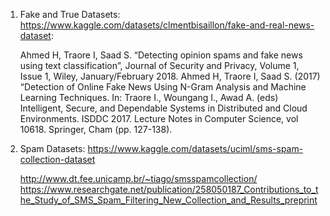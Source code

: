 1. Fake and True Datasets: https://www.kaggle.com/datasets/clmentbisaillon/fake-and-real-news-dataset:

    Ahmed H, Traore I, Saad S. “Detecting opinion spams and fake news using text classification”, Journal of Security and Privacy, Volume 1, Issue 1, Wiley, January/February 2018.
    Ahmed H, Traore I, Saad S. (2017) “Detection of Online Fake News Using N-Gram Analysis and Machine Learning Techniques. In: Traore I., Woungang I., Awad A. (eds) Intelligent, Secure, and Dependable Systems in Distributed and Cloud Environments. ISDDC 2017. Lecture Notes in Computer Science, vol 10618. Springer, Cham (pp. 127-138).

2. Spam Datasets: https://www.kaggle.com/datasets/uciml/sms-spam-collection-dataset

    http://www.dt.fee.unicamp.br/~tiago/smsspamcollection/
    https://www.researchgate.net/publication/258050187_Contributions_to_the_Study_of_SMS_Spam_Filtering_New_Collection_and_Results_preprint
